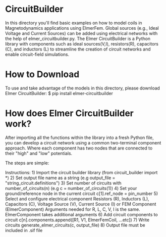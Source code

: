 # CircuitBuilder

In this directory you'll find basic examples on how to model coils in Magnetodynamics applications using ElmerFem. 
Global sources (e.g., Ideal Voltage and Current Sources) can be added using electrical networks with the help of elmer_circuitbuilder.py. 
The Elmer CircuitBuilder is a Python library with components such as ideal sources(V,I), resistors(R), capacitors (C), and inductors (L) to streamline the creation of circuit networks and enable circuit-field simulations. 

# How to Download
To use and take advantage of the models in this directory, please download Elmer CircuitBuilder: 
$ pip install elmer-circuitbuilder

# How does Elmer CircuitBuilder work?
After importing all the functions within the library into a fresh Python file, you can develop a circuit network 
using a common two-terminal component approach. Where each component has two nodes that are connected to their
"high" and "low" potentials. 

The steps are simple:

Instructions:
               1) Import the circuit builder library (from circuit_builder import *)
               2) Set output file name as a string (e.g output_file = "string_circuit.definitions")
               3) Set number of circuits with number_of_circuits(n) (e.g c = number_of_circuits(1))
               4) Set your ground/reference node in the current circuit c[1].ref_node = pin_number
               5) Select and configure electrical component
                     Resistors (R), Inductors (L), Capacitors (C), Voltage Source (V), Current Source (I)
                     or FEM Component (ElmerComponent)
                     Arguments needed for R, L, C, V, I is the same. ElmerComponent takes additional arguments
               6) Add circuit components to circuit c[n].components.append([R1, V1, ElmerFemCoil, ...etc])
               7) Write circuits generate_elmer_circuits(c, output_file)
               8) Output file must be included in .sif file
